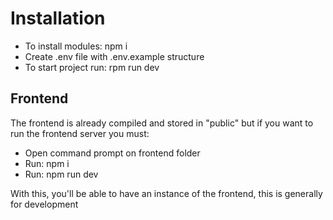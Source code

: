# Installation
 - To install modules: npm i
 - Create .env file with .env.example structure
 - To start project run: rpm run dev

## Frontend
The frontend is already compiled and stored in "public" but if you want to run the frontend server you must:
 - Open command prompt on frontend folder
 - Run: npm i
 - Run: npm run dev

With this, you'll be able to have an instance of the frontend, this is generally for development
